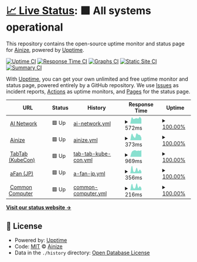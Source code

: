 # [📈 Live Status](https://ainize-team.github.io/uptime): <!--live status--> **🟩 All systems operational**

This repository contains the open-source uptime monitor and status page for [Ainize](https://www.ainize.ai/), powered by [Upptime](https://github.com/upptime/upptime).

[![Uptime CI](https://github.com/ainize-team/uptime/workflows/Uptime%20CI/badge.svg)](https://github.com/ainize-team/uptime/actions?query=workflow%3A%22Uptime+CI%22)
[![Response Time CI](https://github.com/ainize-team/uptime/workflows/Response%20Time%20CI/badge.svg)](https://github.com/ainize-team/uptime/actions?query=workflow%3A%22Response+Time+CI%22)
[![Graphs CI](https://github.com/ainize-team/uptime/workflows/Graphs%20CI/badge.svg)](https://github.com/ainize-team/uptime/actions?query=workflow%3A%22Graphs+CI%22)
[![Static Site CI](https://github.com/ainize-team/uptime/workflows/Static%20Site%20CI/badge.svg)](https://github.com/ainize-team/uptime/actions?query=workflow%3A%22Static+Site+CI%22)
[![Summary CI](https://github.com/ainize-team/uptime/workflows/Summary%20CI/badge.svg)](https://github.com/ainize-team/uptime/actions?query=workflow%3A%22Summary+CI%22)

With [Upptime](https://upptime.js.org), you can get your own unlimited and free uptime monitor and status page, powered entirely by a GitHub repository. We use [Issues](https://github.com/ainize-team/uptime/issues) as incident reports, [Actions](https://github.com/ainize-team/uptime/actions) as uptime monitors, and [Pages](https://ainize-team.github.io/uptime) for the status page.

<!--start: status pages-->
<!-- This summary is generated by Upptime (https://github.com/upptime/upptime) -->
<!-- Do not edit this manually, your changes will be overwritten -->
<!-- prettier-ignore -->
| URL | Status | History | Response Time | Uptime |
| --- | ------ | ------- | ------------- | ------ |
| <img alt="" src="https://favicons.githubusercontent.com/ainetwork.ai" height="13"> [AI Network](https://ainetwork.ai) | 🟩 Up | [ai-network.yml](https://github.com/ainize-team/uptime/commits/HEAD/history/ai-network.yml) | <details><summary><img alt="Response time graph" src="./graphs/ai-network/response-time-week.png" height="20"> 572ms</summary><br><a href="https://ainize-team.github.io/uptime/history/ai-network"><img alt="Response time 805" src="https://img.shields.io/endpoint?url=https%3A%2F%2Fraw.githubusercontent.com%2Fainize-team%2Fuptime%2FHEAD%2Fapi%2Fai-network%2Fresponse-time.json"></a><br><a href="https://ainize-team.github.io/uptime/history/ai-network"><img alt="24-hour response time 498" src="https://img.shields.io/endpoint?url=https%3A%2F%2Fraw.githubusercontent.com%2Fainize-team%2Fuptime%2FHEAD%2Fapi%2Fai-network%2Fresponse-time-day.json"></a><br><a href="https://ainize-team.github.io/uptime/history/ai-network"><img alt="7-day response time 572" src="https://img.shields.io/endpoint?url=https%3A%2F%2Fraw.githubusercontent.com%2Fainize-team%2Fuptime%2FHEAD%2Fapi%2Fai-network%2Fresponse-time-week.json"></a><br><a href="https://ainize-team.github.io/uptime/history/ai-network"><img alt="30-day response time 679" src="https://img.shields.io/endpoint?url=https%3A%2F%2Fraw.githubusercontent.com%2Fainize-team%2Fuptime%2FHEAD%2Fapi%2Fai-network%2Fresponse-time-month.json"></a><br><a href="https://ainize-team.github.io/uptime/history/ai-network"><img alt="1-year response time 805" src="https://img.shields.io/endpoint?url=https%3A%2F%2Fraw.githubusercontent.com%2Fainize-team%2Fuptime%2FHEAD%2Fapi%2Fai-network%2Fresponse-time-year.json"></a></details> | <details><summary><a href="https://ainize-team.github.io/uptime/history/ai-network">100.00%</a></summary><a href="https://ainize-team.github.io/uptime/history/ai-network"><img alt="All-time uptime 99.98%" src="https://img.shields.io/endpoint?url=https%3A%2F%2Fraw.githubusercontent.com%2Fainize-team%2Fuptime%2FHEAD%2Fapi%2Fai-network%2Fuptime.json"></a><br><a href="https://ainize-team.github.io/uptime/history/ai-network"><img alt="24-hour uptime 100.00%" src="https://img.shields.io/endpoint?url=https%3A%2F%2Fraw.githubusercontent.com%2Fainize-team%2Fuptime%2FHEAD%2Fapi%2Fai-network%2Fuptime-day.json"></a><br><a href="https://ainize-team.github.io/uptime/history/ai-network"><img alt="7-day uptime 100.00%" src="https://img.shields.io/endpoint?url=https%3A%2F%2Fraw.githubusercontent.com%2Fainize-team%2Fuptime%2FHEAD%2Fapi%2Fai-network%2Fuptime-week.json"></a><br><a href="https://ainize-team.github.io/uptime/history/ai-network"><img alt="30-day uptime 100.00%" src="https://img.shields.io/endpoint?url=https%3A%2F%2Fraw.githubusercontent.com%2Fainize-team%2Fuptime%2FHEAD%2Fapi%2Fai-network%2Fuptime-month.json"></a><br><a href="https://ainize-team.github.io/uptime/history/ai-network"><img alt="1-year uptime 99.98%" src="https://img.shields.io/endpoint?url=https%3A%2F%2Fraw.githubusercontent.com%2Fainize-team%2Fuptime%2FHEAD%2Fapi%2Fai-network%2Fuptime-year.json"></a></details>
| <img alt="" src="https://favicons.githubusercontent.com/ainize.ai" height="13"> [Ainize](https://ainize.ai) | 🟩 Up | [ainize.yml](https://github.com/ainize-team/uptime/commits/HEAD/history/ainize.yml) | <details><summary><img alt="Response time graph" src="./graphs/ainize/response-time-week.png" height="20"> 373ms</summary><br><a href="https://ainize-team.github.io/uptime/history/ainize"><img alt="Response time 515" src="https://img.shields.io/endpoint?url=https%3A%2F%2Fraw.githubusercontent.com%2Fainize-team%2Fuptime%2FHEAD%2Fapi%2Fainize%2Fresponse-time.json"></a><br><a href="https://ainize-team.github.io/uptime/history/ainize"><img alt="24-hour response time 197" src="https://img.shields.io/endpoint?url=https%3A%2F%2Fraw.githubusercontent.com%2Fainize-team%2Fuptime%2FHEAD%2Fapi%2Fainize%2Fresponse-time-day.json"></a><br><a href="https://ainize-team.github.io/uptime/history/ainize"><img alt="7-day response time 373" src="https://img.shields.io/endpoint?url=https%3A%2F%2Fraw.githubusercontent.com%2Fainize-team%2Fuptime%2FHEAD%2Fapi%2Fainize%2Fresponse-time-week.json"></a><br><a href="https://ainize-team.github.io/uptime/history/ainize"><img alt="30-day response time 444" src="https://img.shields.io/endpoint?url=https%3A%2F%2Fraw.githubusercontent.com%2Fainize-team%2Fuptime%2FHEAD%2Fapi%2Fainize%2Fresponse-time-month.json"></a><br><a href="https://ainize-team.github.io/uptime/history/ainize"><img alt="1-year response time 515" src="https://img.shields.io/endpoint?url=https%3A%2F%2Fraw.githubusercontent.com%2Fainize-team%2Fuptime%2FHEAD%2Fapi%2Fainize%2Fresponse-time-year.json"></a></details> | <details><summary><a href="https://ainize-team.github.io/uptime/history/ainize">100.00%</a></summary><a href="https://ainize-team.github.io/uptime/history/ainize"><img alt="All-time uptime 99.91%" src="https://img.shields.io/endpoint?url=https%3A%2F%2Fraw.githubusercontent.com%2Fainize-team%2Fuptime%2FHEAD%2Fapi%2Fainize%2Fuptime.json"></a><br><a href="https://ainize-team.github.io/uptime/history/ainize"><img alt="24-hour uptime 100.00%" src="https://img.shields.io/endpoint?url=https%3A%2F%2Fraw.githubusercontent.com%2Fainize-team%2Fuptime%2FHEAD%2Fapi%2Fainize%2Fuptime-day.json"></a><br><a href="https://ainize-team.github.io/uptime/history/ainize"><img alt="7-day uptime 100.00%" src="https://img.shields.io/endpoint?url=https%3A%2F%2Fraw.githubusercontent.com%2Fainize-team%2Fuptime%2FHEAD%2Fapi%2Fainize%2Fuptime-week.json"></a><br><a href="https://ainize-team.github.io/uptime/history/ainize"><img alt="30-day uptime 100.00%" src="https://img.shields.io/endpoint?url=https%3A%2F%2Fraw.githubusercontent.com%2Fainize-team%2Fuptime%2FHEAD%2Fapi%2Fainize%2Fuptime-month.json"></a><br><a href="https://ainize-team.github.io/uptime/history/ainize"><img alt="1-year uptime 99.91%" src="https://img.shields.io/endpoint?url=https%3A%2F%2Fraw.githubusercontent.com%2Fainize-team%2Fuptime%2FHEAD%2Fapi%2Fainize%2Fuptime-year.json"></a></details>
| <img alt="" src="https://favicons.githubusercontent.com/kubecon-tabtab-ainize-team.endpoint.ainize.ai" height="13"> [TabTab (KubeCon)](https://kubecon-tabtab-ainize-team.endpoint.ainize.ai) | 🟩 Up | [tab-tab-kube-con.yml](https://github.com/ainize-team/uptime/commits/HEAD/history/tab-tab-kube-con.yml) | <details><summary><img alt="Response time graph" src="./graphs/tab-tab-kube-con/response-time-week.png" height="20"> 969ms</summary><br><a href="https://ainize-team.github.io/uptime/history/tab-tab-kube-con"><img alt="Response time 1032" src="https://img.shields.io/endpoint?url=https%3A%2F%2Fraw.githubusercontent.com%2Fainize-team%2Fuptime%2FHEAD%2Fapi%2Ftab-tab-kube-con%2Fresponse-time.json"></a><br><a href="https://ainize-team.github.io/uptime/history/tab-tab-kube-con"><img alt="24-hour response time 1064" src="https://img.shields.io/endpoint?url=https%3A%2F%2Fraw.githubusercontent.com%2Fainize-team%2Fuptime%2FHEAD%2Fapi%2Ftab-tab-kube-con%2Fresponse-time-day.json"></a><br><a href="https://ainize-team.github.io/uptime/history/tab-tab-kube-con"><img alt="7-day response time 969" src="https://img.shields.io/endpoint?url=https%3A%2F%2Fraw.githubusercontent.com%2Fainize-team%2Fuptime%2FHEAD%2Fapi%2Ftab-tab-kube-con%2Fresponse-time-week.json"></a><br><a href="https://ainize-team.github.io/uptime/history/tab-tab-kube-con"><img alt="30-day response time 968" src="https://img.shields.io/endpoint?url=https%3A%2F%2Fraw.githubusercontent.com%2Fainize-team%2Fuptime%2FHEAD%2Fapi%2Ftab-tab-kube-con%2Fresponse-time-month.json"></a><br><a href="https://ainize-team.github.io/uptime/history/tab-tab-kube-con"><img alt="1-year response time 1032" src="https://img.shields.io/endpoint?url=https%3A%2F%2Fraw.githubusercontent.com%2Fainize-team%2Fuptime%2FHEAD%2Fapi%2Ftab-tab-kube-con%2Fresponse-time-year.json"></a></details> | <details><summary><a href="https://ainize-team.github.io/uptime/history/tab-tab-kube-con">100.00%</a></summary><a href="https://ainize-team.github.io/uptime/history/tab-tab-kube-con"><img alt="All-time uptime 99.63%" src="https://img.shields.io/endpoint?url=https%3A%2F%2Fraw.githubusercontent.com%2Fainize-team%2Fuptime%2FHEAD%2Fapi%2Ftab-tab-kube-con%2Fuptime.json"></a><br><a href="https://ainize-team.github.io/uptime/history/tab-tab-kube-con"><img alt="24-hour uptime 100.00%" src="https://img.shields.io/endpoint?url=https%3A%2F%2Fraw.githubusercontent.com%2Fainize-team%2Fuptime%2FHEAD%2Fapi%2Ftab-tab-kube-con%2Fuptime-day.json"></a><br><a href="https://ainize-team.github.io/uptime/history/tab-tab-kube-con"><img alt="7-day uptime 100.00%" src="https://img.shields.io/endpoint?url=https%3A%2F%2Fraw.githubusercontent.com%2Fainize-team%2Fuptime%2FHEAD%2Fapi%2Ftab-tab-kube-con%2Fuptime-week.json"></a><br><a href="https://ainize-team.github.io/uptime/history/tab-tab-kube-con"><img alt="30-day uptime 100.00%" src="https://img.shields.io/endpoint?url=https%3A%2F%2Fraw.githubusercontent.com%2Fainize-team%2Fuptime%2FHEAD%2Fapi%2Ftab-tab-kube-con%2Fuptime-month.json"></a><br><a href="https://ainize-team.github.io/uptime/history/tab-tab-kube-con"><img alt="1-year uptime 99.63%" src="https://img.shields.io/endpoint?url=https%3A%2F%2Fraw.githubusercontent.com%2Fainize-team%2Fuptime%2FHEAD%2Fapi%2Ftab-tab-kube-con%2Fuptime-year.json"></a></details>
| <img alt="" src="https://favicons.githubusercontent.com/afan.ai" height="13"> [aFan (JP)](https://afan.ai/ja) | 🟩 Up | [a-fan-jp.yml](https://github.com/ainize-team/uptime/commits/HEAD/history/a-fan-jp.yml) | <details><summary><img alt="Response time graph" src="./graphs/a-fan-jp/response-time-week.png" height="20"> 356ms</summary><br><a href="https://ainize-team.github.io/uptime/history/a-fan-jp"><img alt="Response time 587" src="https://img.shields.io/endpoint?url=https%3A%2F%2Fraw.githubusercontent.com%2Fainize-team%2Fuptime%2FHEAD%2Fapi%2Fa-fan-jp%2Fresponse-time.json"></a><br><a href="https://ainize-team.github.io/uptime/history/a-fan-jp"><img alt="24-hour response time 192" src="https://img.shields.io/endpoint?url=https%3A%2F%2Fraw.githubusercontent.com%2Fainize-team%2Fuptime%2FHEAD%2Fapi%2Fa-fan-jp%2Fresponse-time-day.json"></a><br><a href="https://ainize-team.github.io/uptime/history/a-fan-jp"><img alt="7-day response time 356" src="https://img.shields.io/endpoint?url=https%3A%2F%2Fraw.githubusercontent.com%2Fainize-team%2Fuptime%2FHEAD%2Fapi%2Fa-fan-jp%2Fresponse-time-week.json"></a><br><a href="https://ainize-team.github.io/uptime/history/a-fan-jp"><img alt="30-day response time 409" src="https://img.shields.io/endpoint?url=https%3A%2F%2Fraw.githubusercontent.com%2Fainize-team%2Fuptime%2FHEAD%2Fapi%2Fa-fan-jp%2Fresponse-time-month.json"></a><br><a href="https://ainize-team.github.io/uptime/history/a-fan-jp"><img alt="1-year response time 587" src="https://img.shields.io/endpoint?url=https%3A%2F%2Fraw.githubusercontent.com%2Fainize-team%2Fuptime%2FHEAD%2Fapi%2Fa-fan-jp%2Fresponse-time-year.json"></a></details> | <details><summary><a href="https://ainize-team.github.io/uptime/history/a-fan-jp">100.00%</a></summary><a href="https://ainize-team.github.io/uptime/history/a-fan-jp"><img alt="All-time uptime 96.31%" src="https://img.shields.io/endpoint?url=https%3A%2F%2Fraw.githubusercontent.com%2Fainize-team%2Fuptime%2FHEAD%2Fapi%2Fa-fan-jp%2Fuptime.json"></a><br><a href="https://ainize-team.github.io/uptime/history/a-fan-jp"><img alt="24-hour uptime 100.00%" src="https://img.shields.io/endpoint?url=https%3A%2F%2Fraw.githubusercontent.com%2Fainize-team%2Fuptime%2FHEAD%2Fapi%2Fa-fan-jp%2Fuptime-day.json"></a><br><a href="https://ainize-team.github.io/uptime/history/a-fan-jp"><img alt="7-day uptime 100.00%" src="https://img.shields.io/endpoint?url=https%3A%2F%2Fraw.githubusercontent.com%2Fainize-team%2Fuptime%2FHEAD%2Fapi%2Fa-fan-jp%2Fuptime-week.json"></a><br><a href="https://ainize-team.github.io/uptime/history/a-fan-jp"><img alt="30-day uptime 100.00%" src="https://img.shields.io/endpoint?url=https%3A%2F%2Fraw.githubusercontent.com%2Fainize-team%2Fuptime%2FHEAD%2Fapi%2Fa-fan-jp%2Fuptime-month.json"></a><br><a href="https://ainize-team.github.io/uptime/history/a-fan-jp"><img alt="1-year uptime 96.31%" src="https://img.shields.io/endpoint?url=https%3A%2F%2Fraw.githubusercontent.com%2Fainize-team%2Fuptime%2FHEAD%2Fapi%2Fa-fan-jp%2Fuptime-year.json"></a></details>
| <img alt="" src="https://favicons.githubusercontent.com/comcom.ai" height="13"> [Common Computer](https://comcom.ai) | 🟩 Up | [common-computer.yml](https://github.com/ainize-team/uptime/commits/HEAD/history/common-computer.yml) | <details><summary><img alt="Response time graph" src="./graphs/common-computer/response-time-week.png" height="20"> 216ms</summary><br><a href="https://ainize-team.github.io/uptime/history/common-computer"><img alt="Response time 302" src="https://img.shields.io/endpoint?url=https%3A%2F%2Fraw.githubusercontent.com%2Fainize-team%2Fuptime%2FHEAD%2Fapi%2Fcommon-computer%2Fresponse-time.json"></a><br><a href="https://ainize-team.github.io/uptime/history/common-computer"><img alt="24-hour response time 126" src="https://img.shields.io/endpoint?url=https%3A%2F%2Fraw.githubusercontent.com%2Fainize-team%2Fuptime%2FHEAD%2Fapi%2Fcommon-computer%2Fresponse-time-day.json"></a><br><a href="https://ainize-team.github.io/uptime/history/common-computer"><img alt="7-day response time 216" src="https://img.shields.io/endpoint?url=https%3A%2F%2Fraw.githubusercontent.com%2Fainize-team%2Fuptime%2FHEAD%2Fapi%2Fcommon-computer%2Fresponse-time-week.json"></a><br><a href="https://ainize-team.github.io/uptime/history/common-computer"><img alt="30-day response time 273" src="https://img.shields.io/endpoint?url=https%3A%2F%2Fraw.githubusercontent.com%2Fainize-team%2Fuptime%2FHEAD%2Fapi%2Fcommon-computer%2Fresponse-time-month.json"></a><br><a href="https://ainize-team.github.io/uptime/history/common-computer"><img alt="1-year response time 302" src="https://img.shields.io/endpoint?url=https%3A%2F%2Fraw.githubusercontent.com%2Fainize-team%2Fuptime%2FHEAD%2Fapi%2Fcommon-computer%2Fresponse-time-year.json"></a></details> | <details><summary><a href="https://ainize-team.github.io/uptime/history/common-computer">100.00%</a></summary><a href="https://ainize-team.github.io/uptime/history/common-computer"><img alt="All-time uptime 100.00%" src="https://img.shields.io/endpoint?url=https%3A%2F%2Fraw.githubusercontent.com%2Fainize-team%2Fuptime%2FHEAD%2Fapi%2Fcommon-computer%2Fuptime.json"></a><br><a href="https://ainize-team.github.io/uptime/history/common-computer"><img alt="24-hour uptime 100.00%" src="https://img.shields.io/endpoint?url=https%3A%2F%2Fraw.githubusercontent.com%2Fainize-team%2Fuptime%2FHEAD%2Fapi%2Fcommon-computer%2Fuptime-day.json"></a><br><a href="https://ainize-team.github.io/uptime/history/common-computer"><img alt="7-day uptime 100.00%" src="https://img.shields.io/endpoint?url=https%3A%2F%2Fraw.githubusercontent.com%2Fainize-team%2Fuptime%2FHEAD%2Fapi%2Fcommon-computer%2Fuptime-week.json"></a><br><a href="https://ainize-team.github.io/uptime/history/common-computer"><img alt="30-day uptime 100.00%" src="https://img.shields.io/endpoint?url=https%3A%2F%2Fraw.githubusercontent.com%2Fainize-team%2Fuptime%2FHEAD%2Fapi%2Fcommon-computer%2Fuptime-month.json"></a><br><a href="https://ainize-team.github.io/uptime/history/common-computer"><img alt="1-year uptime 100.00%" src="https://img.shields.io/endpoint?url=https%3A%2F%2Fraw.githubusercontent.com%2Fainize-team%2Fuptime%2FHEAD%2Fapi%2Fcommon-computer%2Fuptime-year.json"></a></details>

<!--end: status pages-->

[**Visit our status website →**](https://ainize-team.github.io/uptime)

## 📄 License

- Powered by: [Upptime](https://github.com/upptime/upptime)
- Code: [MIT](./LICENSE) © [Ainize](https://www.ainize.ai/)
- Data in the `./history` directory: [Open Database License](https://opendatacommons.org/licenses/odbl/1-0/)
